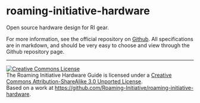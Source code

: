 # roaming-initiative-hardware

Open source hardware design for RI gear.

For more information, see the official repository on [Github][ghurl]. All specifications are in markdown, and should be very easy to choose and view through the Github repository page.

[ghurl]: https://github.com/Roaming-Initiative/roaming-initiative-hardware

------------

<a rel="license" href="http://creativecommons.org/licenses/by-sa/3.0/deed.en_US"><img alt="Creative Commons License" style="border-width:0" src="http://i.creativecommons.org/l/by-sa/3.0/88x31.png" /></a><br /><span xmlns:dct="http://purl.org/dc/terms/" property="dct:title">The Roaming Initiative Hardware Guide</span> is licensed under a <a rel="license" href="http://creativecommons.org/licenses/by-sa/3.0/deed.en_US">Creative Commons Attribution-ShareAlike 3.0 Unported License</a>.<br />Based on a work at <a xmlns:dct="http://purl.org/dc/terms/" href="https://github.com/Roaming-Initiative/roaming-initiative-hardware" rel="dct:source">https://github.com/Roaming-Initiative/roaming-initiative-hardware</a>.

